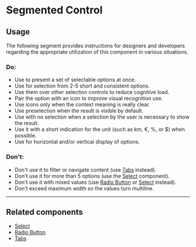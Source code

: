 # Segmented Control

<TableOfContents></TableOfContents>

## Usage

The following segment provides instructions for designers and developers regarding the appropriate utilization of this
component in various situations.

### Do:

- Use to present a set of selectable options at once.
- Use for selection from 2-5 short and consistent options.
- Use them over other selection controls to reduce cognitive load.
- Pair the option with an icon to improve visual recognition use.
- Use icons only when the context meaning is really clear.
- Use preselection when the result is visible by default.
- Use with no selection when a selection by the user is necessary to show the result.
- Use it with a short indication for the unit (such as km, €, %, or $) when possible.
- Use for horizontal and/or vertical display of options.

### Don't:

- Don't use it to filter or navigate content (use [Tabs](components/tabs) instead).
- Don't use it for more than 5 options (use the [Select](components/select) component).
- Don't use it with mixed values (use [Radio Button](components/radio-button) or [Select](components/select) instead).
- Don't exceed maximum width so the values turn multiline.

---

## Related components

- [Select](components/select)
- [Radio Button](components/radio-button)
- [Tabs](components/tabs)
